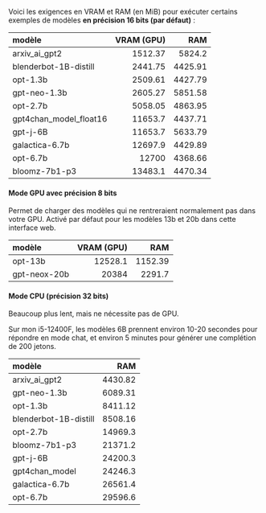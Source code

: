 Voici les exigences en VRAM et RAM (en MiB) pour exécuter certains exemples de modèles **en précision 16 bits (par défaut)** :

| modèle                 |   VRAM (GPU) |     RAM |
|:-----------------------|-------------:|--------:|
| arxiv_ai_gpt2          |      1512.37 | 5824.2  |
| blenderbot-1B-distill  |      2441.75 | 4425.91 |
| opt-1.3b               |      2509.61 | 4427.79 |
| gpt-neo-1.3b           |      2605.27 | 5851.58 |
| opt-2.7b               |      5058.05 | 4863.95 |
| gpt4chan_model_float16 |     11653.7  | 4437.71 |
| gpt-j-6B               |     11653.7  | 5633.79 |
| galactica-6.7b         |     12697.9  | 4429.89 |
| opt-6.7b               |     12700    | 4368.66 |
| bloomz-7b1-p3          |     13483.1  | 4470.34 |

#### Mode GPU avec précision 8 bits

Permet de charger des modèles qui ne rentreraient normalement pas dans votre GPU. Activé par défaut pour les modèles 13b et 20b dans cette interface web.

| modèle         |   VRAM (GPU) |     RAM |
|:---------------|-------------:|--------:|
| opt-13b        |      12528.1 | 1152.39 |
| gpt-neox-20b   |      20384   | 2291.7  |

#### Mode CPU (précision 32 bits)

Beaucoup plus lent, mais ne nécessite pas de GPU.

Sur mon i5-12400F, les modèles 6B prennent environ 10-20 secondes pour répondre en mode chat, et environ 5 minutes pour générer une complétion de 200 jetons.

| modèle                 |      RAM |
|:-----------------------|---------:|
| arxiv_ai_gpt2          |  4430.82 |
| gpt-neo-1.3b           |  6089.31 |
| opt-1.3b               |  8411.12 |
| blenderbot-1B-distill  |  8508.16 |
| opt-2.7b               | 14969.3  |
| bloomz-7b1-p3          | 21371.2  |
| gpt-j-6B               | 24200.3  |
| gpt4chan_model         | 24246.3  |
| galactica-6.7b         | 26561.4  |
| opt-6.7b               | 29596.6  |